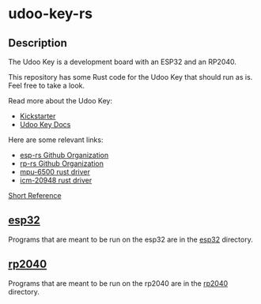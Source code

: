 # udoo-key-rs

## Description

The Udoo Key is a development board with an ESP32 and an RP2040.

This repository has some Rust code for the Udoo Key that should run as is. Feel 
free to take a look.

Read more about the Udoo Key:
* [Kickstarter](https://www.kickstarter.com/projects/udoo/udoo-key-the-4-ai-platform)
* [Udoo Key Docs](http://www.udoo.org/docs-key/Introduction/Introduction.html)

Here are some relevant links:
* [esp-rs Github Organization](https://github.com/esp-rs)
* [rp-rs Github Organization](https://github.com/rp-rs)
* [mpu-6500 rust driver](https://github.com/justdimaa/embedded-sensors)
* [icm-20948 rust driver](https://github.com/Zolkin1/icm20948_driver)

[Short Reference](REFERENCE.md)

## [esp32](esp32/README.md)

Programs that are meant to be run on the esp32 are in the [esp32](esp32/) directory.

## [rp2040](rp2040/README.md)

Programs that are meant to be run on the rp2040 are in the [rp2040](rp2040/) directory.
